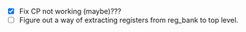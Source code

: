 - [x] Fix CP not working (maybe)???
- [ ] Figure out a way of extracting registers from reg_bank to top level.
